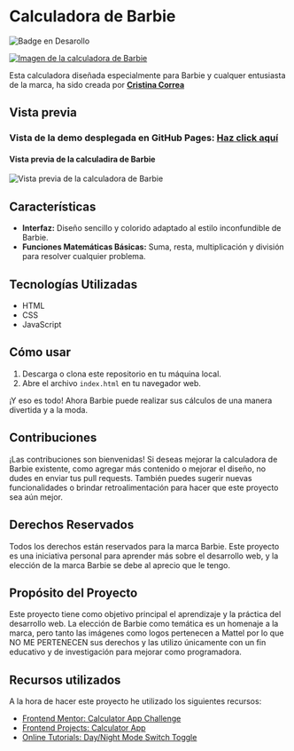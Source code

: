 # Calculadora de Barbie
![Badge en Desarollo](https://img.shields.io/badge/STATUS-EN%20DESAROLLO-green)

[![Imagen de la calculadora de Barbie](https://github.com/CrisCorreaS/barbie-calculator/blob/main/img/visualizaci%C3%B3n/calculadora-vista.png)](https://criscorreas.github.io/barbie-calculator/)

Esta calculadora diseñada especialmente para Barbie y cualquer entusiasta de la marca, ha sido creada por **[Cristina Correa](https://www.linkedin.com/in/cristina-correa-segade/)**

## Vista previa

### **Vista de la demo desplegada en GitHub Pages:** **[Haz click aquí](https://criscorreas.github.io/barbie-calculator/)**

#### Vista previa de la calculadira de Barbie
![Vista previa de la calculadora de Barbie](https://github.com/CrisCorreaS/barbie-calculator/blob/main/img/visualizaci%C3%B3n/calculadora-vista.png)

## Características

- **Interfaz:** Diseño sencillo y colorido adaptado al estilo inconfundible de Barbie.
- **Funciones Matemáticas Básicas:** Suma, resta, multiplicación y división para resolver cualquier problema.

## Tecnologías Utilizadas

- HTML
- CSS
- JavaScript

## Cómo usar

1. Descarga o clona este repositorio en tu máquina local.
2. Abre el archivo `index.html` en tu navegador web.

¡Y eso es todo! Ahora Barbie puede realizar sus cálculos de una manera divertida y a la moda.

## Contribuciones

¡Las contribuciones son bienvenidas! Si deseas mejorar la calculadora de Barbie existente, como agregar más contenido o mejorar el diseño, no dudes en enviar tus pull requests. También puedes sugerir nuevas funcionalidades o brindar retroalimentación para hacer que este proyecto sea aún mejor.

## Derechos Reservados

Todos los derechos están reservados para la marca Barbie. Este proyecto es una iniciativa personal para aprender más sobre el desarrollo web, y la elección de la marca Barbie se debe al aprecio que le tengo.

## Propósito del Proyecto

Este proyecto tiene como objetivo principal el aprendizaje y la práctica del desarrollo web. La elección de Barbie como temática es un homenaje a la marca, pero tanto las imágenes como logos pertenecen a Mattel por lo que NO ME PERTENECEN sus derechos y las utilizo únicamente con un fin educativo y de investigación para mejorar como programadora.

## Recursos utilizados
A la hora de hacer este proyecto he utilizado los siguientes recursos:
- [Frontend Mentor: Calculator App Challenge](https://www.frontendmentor.io/challenges/calculator-app-9lteq5N29)
- [Frontend Projects: Calculator App](https://frontendsprojects.com/calculator/)
- [Online Tutorials: Day/Night Mode Switch Toggle](https://www.youtube.com/watch?v=hy27lzmButc)
